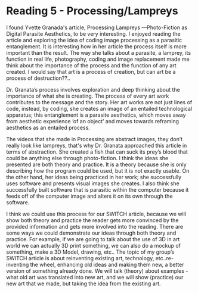 # Reading 5 - Processing/Lampreys

I found Yvette Granada's article, Processing Lampreys —Photo-Fiction as Digital Parasite Aesthetics, to be very interesting. I enjoyed reading the article and exploring the idea of coding image processing as a parasitic entanglement. It is interesting how in her article the process itself is more important than the result. The way she talks about a parasite, a lamprey, its function in real life, photography, coding and image replacement made me think about the importance of the process and the function of any art created. I would say that art is a process of creation, but can art be a process of destruction??..

 Dr. Granata’s process involves exploration and deep thinking about the importance of what she is creating. The process of every art work contributes to the message and the story. Her art works are not just lines of code, instead, by coding, she creates an image of an entailed technological apparatus; this entanglement is a parasite aesthetics, which moves away from aesthetic experience ‘of an object’ and moves towards reframing aesthetics as an entailed process. 

 The videos that she made in Processing are abstract images, they don’t really look like lampreys, that's why Dr. Granata approached this article in terms of abstraction. She created a fish that can suck its prey’s blood that could be anything else through photo-fiction. I think the ideas she presented are both theory and practice. It is a theory because she is only describing how the program could be used, but it is not exactly usable. On the other hand, her ideas being practiced in her work; she successfully uses software and presents visual images she creates. I also think she successfully built software that is parasitic within the computer because it feeds off of the computer image and alters it on its own through the software. 

I think we could use this process for our SWITCH article, because we will show both theory and practice the reader gets more convinced by the provided information and gets more involved into the reading. There are some ways we could demonstrate our ideas through both theory and practice. For example, if we are going to talk about the use of 3D in art world we can actually 3D print something, we can also do a mockup of something, make a 3D Model, drawing, etc.. The topic of my group’s SWITCH article is about reinventing existing art, technology, etc..re-inventing the wheel, enhancing old ideas and making them new, a better version of something already done. We will talk (theory) about examples - what old art was translated into new art, and we will show (practice) our new art that we made, but taking the idea from the existing art. 
